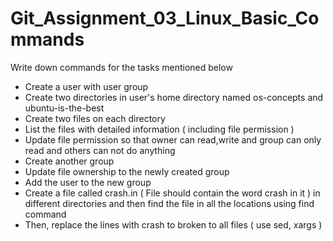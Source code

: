 # Git_Assignment_03_Linux_Basic_Commands

Write down commands for the tasks mentioned below
- Create a user with user group
- Create two directories in user's home directory named os-concepts and ubuntu-is-the-best
- Create two files on each directory
- List the files with detailed information ( including file permission )
- Update file permission so that owner can read,write and group can only read and others can not do anything
- Create another group
- Update file ownership to the newly created group
- Add the user to the new group
- Create a file called crash.in ( File should contain the word crash in it ) in different directories and then find the file in all the locations using find command
- Then, replace the lines with crash to broken to all files ( use sed, xargs )